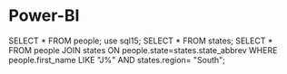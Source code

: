 # Power-BI
SELECT * FROM people;
use sql15;
SELECT * FROM states;
SELECT * 
FROM people
JOIN states
ON people.state=states.state_abbrev
WHERE people.first_name LIKE "J%" AND states.region= "South";
